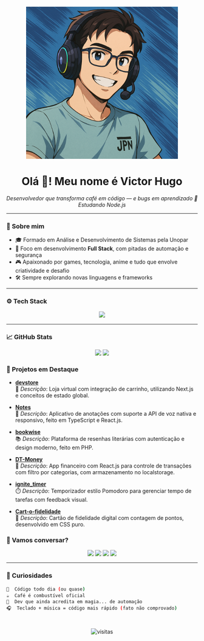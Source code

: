 <p align="center">
  <img src="https://github.com/viitones/assets/blob/main/viitones1x1.png?raw=true" alt="Anime Style Banner" width="400"/>
</p>


<h1 align="center">Olá 👋! Meu nome é Victor Hugo</h1>

<p align="center">
  <em>Desenvolvedor que transforma café em código — e bugs em aprendizado 🚀</em>
  <br/>
  <em>Estudando Node.js</em>
</p>


---

### 🧠 Sobre mim

- 🎓 Formado em Análise e Desenvolvimento de Sistemas pela Unopar  
- 🧩 Foco em desenvolvimento **Full Stack**, com pitadas de automação e segurança  
- 🎮 Apaixonado por games, tecnologia, anime e tudo que envolve criatividade e desafio  
- 🛠️ Sempre explorando novas linguagens e frameworks

---

### ⚙️ Tech Stack

<div align="center">
  <img src="https://skillicons.dev/icons?i=ts,js,nodejs,react,next,express,python,postgres,prisma,docker,git,aws,linux&theme=dark" />
</div>

---

### 📈 GitHub Stats

<div align="center">
  <img src="https://github-readme-stats.vercel.app/api?username=viitones&show_icons=true&theme=tokyonight" />
  <img src="https://github-readme-stats.vercel.app/api/top-langs/?username=viitones&layout=compact&theme=tokyonight" />
</div>


  ### 🚀 Projetos em Destaque

- **[devstore](https://github.com/viitones/devstore)**  
  🛒 _Descrição_: Loja virtual com integração de carrinho, utilizando Next.js e conceitos de estado global.
  
- **[Notes](https://github.com/viitones/Notes)**  
  📝 _Descrição_: Aplicativo de anotações com suporte a API de voz nativa e responsivo, feito em TypeScript e React.js.

- **[bookwise](https://github.com/viitones/bookwise)**  
  📚 _Descrição_: Plataforma de resenhas literárias com autenticação e design moderno, feito em PHP.

- **[DT-Money](https://github.com/viitones/DT-Money)**  
  💸 _Descrição_: App financeiro com React.js para controle de transações com filtro por categorias, com armazenamento no localstorage.

- **[ignite_timer](https://github.com/viitones/ignite_timer)**  
  ⏱️ _Descrição_: Temporizador estilo Pomodoro para gerenciar tempo de tarefas com feedback visual.

- **[Cart-o-fidelidade](https://github.com/viitones/Cart-o-fidelidade)**  
  🎁 _Descrição_: Cartão de fidelidade digital com contagem de pontos, desenvolvido em CSS puro.


### 💬 Vamos conversar?

<div align="center">
  <a href="https://www.linkedin.com/in/victor-hugo-s-martins-ti/" target="_blank"><img src="https://img.shields.io/badge/LinkedIn-0077B5?style=for-the-badge&logo=linkedin&logoColor=white" target="_blank"></a>
  <a href="mailto:vitonesmartins@email.com"><img src="https://img.shields.io/badge/Gmail-D14836?style=for-the-badge&logo=gmail&logoColor=white"/></a>
  <a href="https://wa.me/5561991967710" target="_blank"><img src="https://img.shields.io/badge/WhatsApp-25D366?style=for-the-badge&logo=whatsapp&logoColor=white" target="_blank"></a>
  <a href="https://victordev.tech/" target="_blank"><img src="https://img.shields.io/badge/portfolio-0A0A0A?style=for-the-badge&logo=devdotto&logoColor=white" target="_blank"></a>

</div>


---

### 🧩 Curiosidades

```bash
📅  Código todo dia (ou quase)
☕  Café é combustível oficial
🧙  Dev que ainda acredita em magia... de automação
🎧  Teclado + música = código mais rápido (fato não comprovado)
```
<br/>

<p align="center"> <img src="https://komarev.com/ghpvc/?username=viitones&color=blue&style=flat-square" alt="visitas" /> </p>

